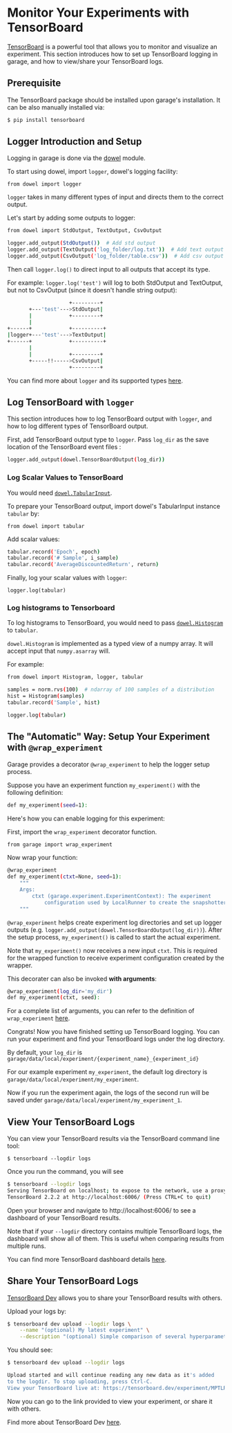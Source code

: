 # Monitor Your Experiments with TensorBoard

[TensorBoard](https://www.tensorflow.org/tensorboard) is a powerful tool that allows you to monitor and visualize an experiment. This section introduces how to set up TensorBoard logging in garage, and how to view/share your TensorBoard logs.

## Prerequisite
The TensorBoard package should be installed upon garage's installation. It can be also manually installed via:
```bash
$ pip install tensorboard
```

## Logger Introduction and Setup
Logging in garage is done via the [dowel](https://github.com/rlworkgroup/dowel) module.

To start using dowel, import `logger`, dowel's logging facility:

`from dowel import logger`

`logger` takes in many different types of input and directs them to the correct output.

Let's start by adding some outputs to logger:

```bash
from dowel import StdOutput, TextOutput, CsvOutput

logger.add_output(StdOutput())  # Add std output
logger.add_output(TextOutput('log_folder/log.txt'))  # Add text output
logger.add_output(CsvOutput('log_folder/table.csv'))  # Add csv output
```

Then call `logger.log()` to direct input to all outputs that accept its type.

For example: `logger.log('test')` will log to both StdOutput and TextOutput, but not to CsvOutput (since it doesn't handle string output):
```bash
                    +---------+
       +---'test'--->StdOutput|
       |            +---------+
       |
+------+            +----------+
|logger+---'test'--->TextOutput|
+------+            +----------+
       |
       |            +---------+
       +-----!!----->CsvOutput|
                    +---------+
```

You can find more about `logger` and its supported types [here](https://github.com/rlworkgroup/dowel/blob/master/src/dowel/logger.py).

## Log TensorBoard with `logger`
This section introduces how to log TensorBoard output with `logger`, and how to log different types of TensorBoard output.

First, add TensorBoard output type to `logger`. Pass `log_dir` as the save location of the TensorBoard event files :
```bash
logger.add_output(dowel.TensorBoardOutput(log_dir))
```

### Log **Scalar** Values to TensorBoard

You would need [`dowel.TabularInput`](https://github.com/rlworkgroup/dowel/blob/master/src/dowel/tabular_input.py).

To prepare your TensorBoard output, import dowel's TabularInput instance `tabular` by:

`from dowel import tabular`

Add scalar values:
```bash
tabular.record('Epoch', epoch)
tabular.record('# Sample', i_sample)
tabular.record('AverageDiscountedReturn', return)
```

Finally, log your scalar values with `logger`:

`logger.log(tabular)`

### Log **histograms** to Tensorboard

To log histograms to TensorBoard, you would need to pass [`dowel.Histogram`](https://github.com/rlworkgroup/dowel/blob/master/src/dowel/histogram.py) to `tabular`.

`dowel.Histogram` is implemented as a typed view of a numpy array. It will accept input that `numpy.asarray` will.

For example:
```bash
from dowel import Histogram, logger, tabular

samples = norm.rvs(100)  # ndarray of 100 samples of a distribution
hist = Histogram(samples)
tabular.record('Sample', hist)

logger.log(tabular)
```

## The "Automatic" Way: Setup Your Experiment with `@wrap_experiment`
Garage provides a decorator `@wrap_experiment` to help the logger setup process.

Suppose you have an experiment function `my_experiment()` with the following definition:
```bash
def my_experiment(seed=1):
```
Here's how you can enable logging for this experiment:

First, import the `wrap_experiment` decorator function.
```bash
from garage import wrap_experiment
```

Now wrap your function:
```bash
@wrap_experiment
def my_experiment(ctxt=None, seed=1):
    """
    Args:
        ctxt (garage.experiment.ExperimentContext): The experiment
            configuration used by LocalRunner to create the snapshotter.
    """
```
`@wrap_experiment` helps create experiment log directories and set up logger outputs (e.g. `logger.add_output(dowel.TensorBoardOutput(log_dir))`). After the setup process, `my_experiment()` is called to start the actual experiment.

Note that `my_experiment()` now receives a new input `ctxt`. This is required for  the wrapped function to receive experiment configuration created by the wrapper.

This decorater can also be invoked **with arguments**:

```bash
@wrap_experiment(log_dir='my_dir')
def my_experiment(ctxt, seed):
```
For a complete list of arguments, you can refer to the definition of `wrap_experiment` [here](https://github.com/rlworkgroup/garage/blob/master/src/garage/experiment/experiment.py).

Congrats! Now you have finished setting up TensorBoard logging. You can run your experiment and find your TensorBoard logs under the log directory.

By default, your `log_dir` is `garage/data/local/experiment/{experiment_name}_{experiment_id}`

For our example experiment `my_experiment`, the default log directory is `garage/data/local/experiment/my_experiment`.

Now if you run the experiment again, the logs of the second run will be saved under `garage/data/local/experiment/my_experiment_1`.

## View Your TensorBoard Logs

You can view your TensorBoard results via the TensorBoard command line tool:

`$ tensorboard --logdir logs`

Once you run the command, you will see
```bash
$ tensorboard --logdir logs
Serving TensorBoard on localhost; to expose to the network, use a proxy or pass --bind_all
TensorBoard 2.2.2 at http://localhost:6006/ (Press CTRL+C to quit)
```

Open your browser and navigate to http://localhost:6006/ to see a dashboard of your TensorBoard results.

Note that if your `--logdir` directory contains multiple TensorBoard logs, the dashboard will show all of them. This is useful when comparing results from multiple runs.

You can find more TensorBoard dashboard details [here](https://www.tensorflow.org/tensorboard/get_started).

## Share Your TensorBoard Logs

[TensorBoard Dev](https://tensorboard.dev/) allows you to share your TensorBoard results with others.

Upload your logs by:
```bash
$ tensorboard dev upload --logdir logs \
    --name "(optional) My latest experiment" \
    --description "(optional) Simple comparison of several hyperparameters"
```

You should see:
```bash
$ tensorboard dev upload --logdir logs

Upload started and will continue reading any new data as it's added
to the logdir. To stop uploading, press Ctrl-C.
View your TensorBoard live at: https://tensorboard.dev/experiment/MPTLRxtDQVGp9t4DQsleHQ/
```

Now you can go to the link provided to view your experiment, or share it with others.

Find more about TensorBoard Dev [here](https://tensorboard.dev/#get-started).
